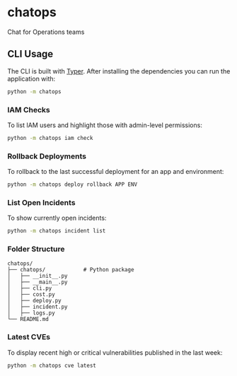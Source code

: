 # chatops

Chat for Operations teams

## CLI Usage

The CLI is built with [Typer](https://typer.tiangolo.com/). After installing the dependencies you can run the application with:

```bash
python -m chatops
```

### IAM Checks

To list IAM users and highlight those with admin-level permissions:

```bash
python -m chatops iam check
```

### Rollback Deployments

To rollback to the last successful deployment for an app and environment:

```bash
python -m chatops deploy rollback APP ENV
```

### List Open Incidents

To show currently open incidents:

```bash
python -m chatops incident list
```

### Folder Structure

```
chatops/
├── chatops/            # Python package
│   ├── __init__.py
│   ├── __main__.py
│   ├── cli.py
│   ├── cost.py
│   ├── deploy.py
│   ├── incident.py
│   ├── logs.py
└── README.md
```

### Latest CVEs

To display recent high or critical vulnerabilities published in the last week:

```bash
python -m chatops cve latest
```
